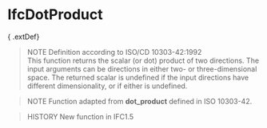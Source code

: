 IfcDotProduct
=============
{ .extDef}  
> NOTE  Definition according to ISO/CD 10303-42:1992  
> This function returns the scalar (or dot) product of two directions. The
> input arguments can be directions in either two- or three-dimensional space.
> The returned scalar is undefined if the input directions have different
> dimensionality, or if either is undefined.  
  
> NOTE  Function adapted from **dot_product** defined in ISO 10303-42.  
  
> HISTORY  New function in IFC1.5  



